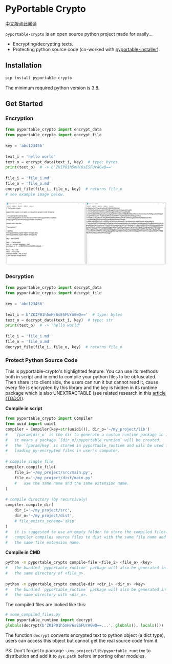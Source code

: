 # PyPortable Crypto

[中文版点此阅读](./README.zh.md)

`pyportable-crypto` is an open source python project made for easily...

- Encrypting/decrypting texts.
- Protecting python source code (co-worked with [pyportable-installer](https://github.com/likianta/pyportable-installer)).

## Installation

```sh
pip install pyportable-crypto
```

The minimum required python version is 3.8.

## Get Started

### Encryption

```python
from pyportable_crypto import encrypt_data
from pyportable_crypto import encrypt_file

key = 'abc123456'

text_i = 'hello world'
text_o = encrypt_data(text_i, key)  # type: bytes
print(text_o)  # -> b'ZKIP01h5mH/6sESFUrAGwQ=='

file_i = 'file_i.md'
file_o = 'file_o.md'
encrypt_file(file_i, file_o, key)  # returns file_o
# see example image below.
```

![image-20211213220357973](.assets/README/image-20211213220357973.png)

### Decryption

```python
from pyportable_crypto import decrypt_data
from pyportable_crypto import decrypt_file

key = 'abc123456'

text_i = b'ZKIP01h5mH/6sESFUrAGwQ=='  # type: bytes
text_o = decrypt_data(text_i, key)  # type: str
print(text_o)  # -> 'hello world'

file_i = 'file_i.md'
file_o = 'file_o.md'
decrypt_file(file_i, file_o, key)  # returns file_o
```

### Protect Python Source Code

This is pyportable-crypto's highlighted feature. You can use its methods both in script and in cmd to compile your python files to be obfuscated. Then share it to client side, the users can run it but cannot read it, cause every file is encrypted by this library and the key is hidden in its runtime package which is also UNEXTRACTABLE (see related research in this [article (*TODO*)](TODO)).

**Compile in script**

```python
from pyportable_crypto import Compiler
from uuid import uuid1
compiler = Compiler(key=str(uuid1()), dir_o='~/my_project/lib')
#   `[param]dir_o` is the dir to generate a custom runtime package in it.
#   it means a package `{dir_o}/pyportable_runtiem` will be created.
#   the `[param]key` is stored in pyportable_runtiem and will be used for 
#   loading py-encrypted files in user's computer.

# compile single file
compiler.compile_file(
    file_i='~/my_project/src/main.py', 
    file_o='~/my_project/dist/main.py'
    #   use the same name and the same extension name.
)

# compile directory (by recursively)
compiler.compile_dir(
    dir_i='~/my_project/src',
    dir_o='~/my_project/dist',
    # file_exists_scheme='skip'
)
#   it is suggested to use an empty folder to store the compiled files.
#   compiler compiles source files to dist with the same file name and 
#   the same file extension name.

```

**Compile in CMD**

```sh
python -m pyportable_crypto compile-file <file_i> <file_o> <key>
#   the bundled `pyportable_runtime` package will also be generated in 
#   the same directory of <file_o>.

python -m pyportable_crypto compile-dir <dir_i> <dir_o> <key>
#   the bundled `pyportable_runtime` package will also be generated in 
#   the same directory with <dir_o>.
```

The compiled files are looked like this:

```python
# some_compiled_files.py
from pyportable_runtime import decrypt
globals(decrypt(b'ZKIP01h5mH/6sESFUrAGwQ==...', globals(), locals()))
```

The function `decrypt` converts encrypted text to python object (a dict type), users can access this object but cannot get the real source code from it.

PS: Don't forget to package `~/my_project/lib/pyportable_runtime` to distribution and add it to `sys.path` before importing other modules.

